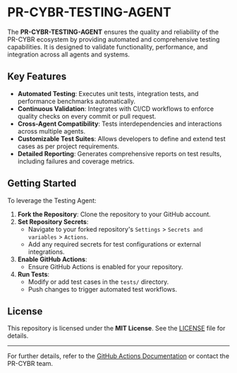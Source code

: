 # PR-CYBR-TESTING-AGENT

The **PR-CYBR-TESTING-AGENT** ensures the quality and reliability of the PR-CYBR ecosystem by providing automated and comprehensive testing capabilities. It is designed to validate functionality, performance, and integration across all agents and systems.

## Key Features

- **Automated Testing**: Executes unit tests, integration tests, and performance benchmarks automatically.
- **Continuous Validation**: Integrates with CI/CD workflows to enforce quality checks on every commit or pull request.
- **Cross-Agent Compatibility**: Tests interdependencies and interactions across multiple agents.
- **Customizable Test Suites**: Allows developers to define and extend test cases as per project requirements.
- **Detailed Reporting**: Generates comprehensive reports on test results, including failures and coverage metrics.

## Getting Started

To leverage the Testing Agent:

1. **Fork the Repository**: Clone the repository to your GitHub account.
2. **Set Repository Secrets**:
   - Navigate to your forked repository's `Settings` > `Secrets and variables` > `Actions`.
   - Add any required secrets for test configurations or external integrations.
3. **Enable GitHub Actions**:
   - Ensure GitHub Actions is enabled for your repository.
4. **Run Tests**:
   - Modify or add test cases in the `tests/` directory.
   - Push changes to trigger automated test workflows.

## License

This repository is licensed under the **MIT License**. See the [LICENSE](LICENSE) file for details.

---

For further details, refer to the [GitHub Actions Documentation](https://docs.github.com/en/actions) or contact the PR-CYBR team.
